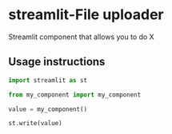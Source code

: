 # streamlit-File uploader

Streamlit component that allows you to do X



## Usage instructions

```python
import streamlit as st

from my_component import my_component

value = my_component()

st.write(value)
```
